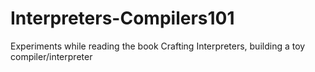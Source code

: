 # Interpreters-Compilers101
Experiments while reading the book Crafting Interpreters, building a toy compiler/interpreter

